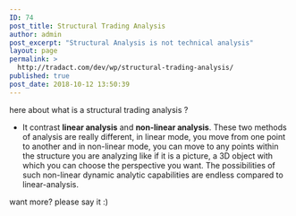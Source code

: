 ```yaml
---
ID: 74
post_title: Structural Trading Analysis
author: admin
post_excerpt: "Structural Analysis is not technical analysis"
layout: page
permalink: >
  http://tradact.com/dev/wp/structural-trading-analysis/
published: true
post_date: 2018-10-12 13:50:39
---
```

here about what is a structural trading analysis ?

* It contrast <b>linear analysis</b> and <b>non-linear analysis</b>.  These two methods of analysis are really different, in linear mode, you move from one point to another and in non-linear mode, you can move to any points within the structure you are analyzing like if it is a picture, a 3D object with which you can choose the perspective you want.  The possibilities of such non-linear dynamic analytic capabilities are endless compared to linear-analysis.

want more? please say it :)

